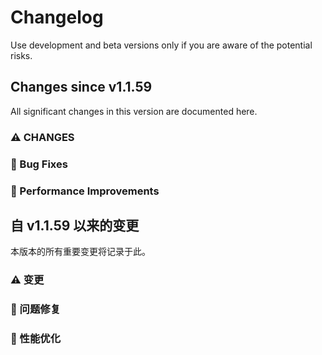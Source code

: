 # Changelog
Use development and beta versions only if you are aware of the potential risks.

## Changes since v1.1.59
All significant changes in this version are documented here.

### ⚠ CHANGES


### 🐛 Bug Fixes


### 🔨 Performance Improvements


## 自 v1.1.59 以来的变更
本版本的所有重要变更将记录于此。

### ⚠ 变更


### 🐛 问题修复


### 🔨 性能优化
